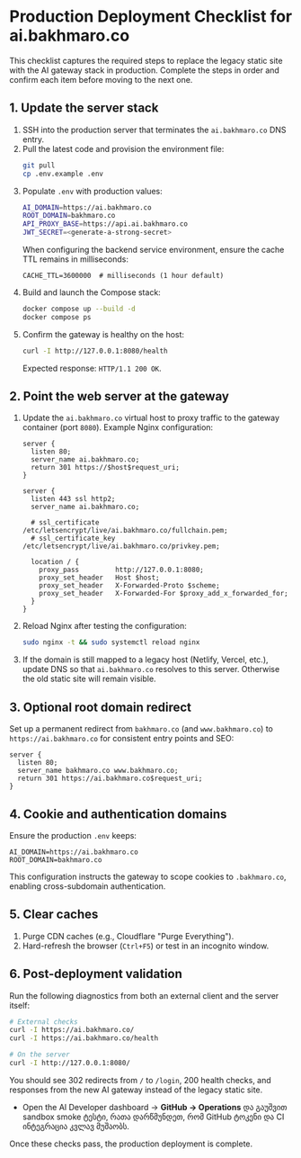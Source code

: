 # Production Deployment Checklist for ai.bakhmaro.co

This checklist captures the required steps to replace the legacy static site with the AI gateway stack in production. Complete the steps in order and confirm each item before moving to the next one.

## 1. Update the server stack
1. SSH into the production server that terminates the `ai.bakhmaro.co` DNS entry.
2. Pull the latest code and provision the environment file:
   ```bash
   git pull
   cp .env.example .env
   ```
3. Populate `.env` with production values:
   ```bash
   AI_DOMAIN=https://ai.bakhmaro.co
   ROOT_DOMAIN=bakhmaro.co
   API_PROXY_BASE=https://api.ai.bakhmaro.co
   JWT_SECRET=<generate-a-strong-secret>
   ```
   When configuring the backend service environment, ensure the cache TTL remains in milliseconds:
   ```env
   CACHE_TTL=3600000  # milliseconds (1 hour default)
   ```
4. Build and launch the Compose stack:
   ```bash
   docker compose up --build -d
   docker compose ps
   ```
5. Confirm the gateway is healthy on the host:
   ```bash
   curl -I http://127.0.0.1:8080/health
   ```
   Expected response: `HTTP/1.1 200 OK`.

## 2. Point the web server at the gateway
1. Update the `ai.bakhmaro.co` virtual host to proxy traffic to the gateway container (port `8080`). Example Nginx configuration:
   ```nginx
   server {
     listen 80;
     server_name ai.bakhmaro.co;
     return 301 https://$host$request_uri;
   }

   server {
     listen 443 ssl http2;
     server_name ai.bakhmaro.co;

     # ssl_certificate /etc/letsencrypt/live/ai.bakhmaro.co/fullchain.pem;
     # ssl_certificate_key /etc/letsencrypt/live/ai.bakhmaro.co/privkey.pem;

     location / {
       proxy_pass         http://127.0.0.1:8080;
       proxy_set_header   Host $host;
       proxy_set_header   X-Forwarded-Proto $scheme;
       proxy_set_header   X-Forwarded-For $proxy_add_x_forwarded_for;
     }
   }
   ```
2. Reload Nginx after testing the configuration:
   ```bash
   sudo nginx -t && sudo systemctl reload nginx
   ```
3. If the domain is still mapped to a legacy host (Netlify, Vercel, etc.), update DNS so that `ai.bakhmaro.co` resolves to this server. Otherwise the old static site will remain visible.

## 3. Optional root domain redirect
Set up a permanent redirect from `bakhmaro.co` (and `www.bakhmaro.co`) to `https://ai.bakhmaro.co` for consistent entry points and SEO:
```nginx
server {
  listen 80;
  server_name bakhmaro.co www.bakhmaro.co;
  return 301 https://ai.bakhmaro.co$request_uri;
}
```

## 4. Cookie and authentication domains
Ensure the production `.env` keeps:
```env
AI_DOMAIN=https://ai.bakhmaro.co
ROOT_DOMAIN=bakhmaro.co
```
This configuration instructs the gateway to scope cookies to `.bakhmaro.co`, enabling cross-subdomain authentication.

## 5. Clear caches
1. Purge CDN caches (e.g., Cloudflare "Purge Everything").
2. Hard-refresh the browser (`Ctrl+F5`) or test in an incognito window.

## 6. Post-deployment validation
Run the following diagnostics from both an external client and the server itself:
```bash
# External checks
curl -I https://ai.bakhmaro.co/
curl -I https://ai.bakhmaro.co/health

# On the server
curl -I http://127.0.0.1:8080/
```
You should see 302 redirects from `/` to `/login`, 200 health checks, and responses from the new AI gateway instead of the legacy static site.

- Open the AI Developer dashboard → **GitHub → Operations** და გაუშვით sandbox smoke ტესტი, რათა დარწმუნდეთ, რომ GitHub ტოკენი და CI ინტეგრაცია კვლავ მუშაობს.

Once these checks pass, the production deployment is complete.
